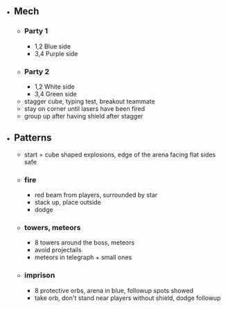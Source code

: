 - ## Mech
	- ### Party 1
		- 1,2 Blue side
		- 3,4 Purple side
	- ### Party 2
		- 1,2 White side
		- 3,4 Green side
	- stagger cube, typing test, breakout teammate
	- stay on corner until lasers have been fired
	- group up after having shield after stagger
- ## Patterns
	- start = cube shaped explosions, edge of the arena facing flat sides safe
	- ### fire
		- red beam from players, surrounded by star
		- stack up, place outside
		- dodge
	- ### towers, meteors
		- 8 towers around the boss, meteors
		- avoid projectails
		- meteors in telegraph + small ones
	- ### imprison
		- 8 protective orbs, arena in blue, followup spots showed
		- take orb, don't stand near players without shield, dodge followup